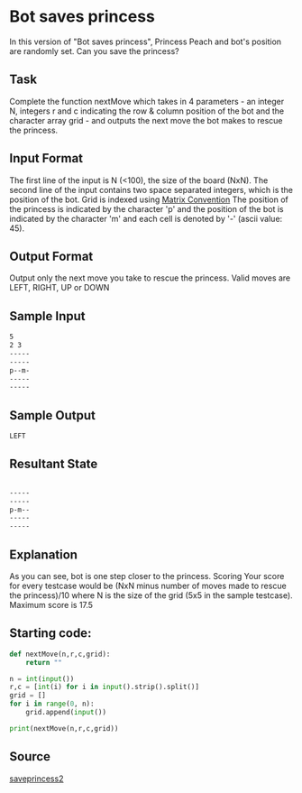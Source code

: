 # Bot saves princess

In this version of "Bot saves princess", Princess Peach and bot's position are randomly set. Can you save the princess?

## Task
Complete the function nextMove which takes in 4 parameters - an integer N, integers r and c indicating the row & column position of the bot and the character array grid - and outputs the next move the bot makes to rescue the princess.
## Input Format
The first line of the input is N (<100), the size of the board (NxN). The second line of the input contains two space separated integers, which is the position of the bot.
Grid is indexed using [Matrix Convention](https://www.hackerrank.com/scoring/board-convention)
The position of the princess is indicated by the character 'p' and the position of the bot is indicated by the character 'm' and each cell is denoted by '-' (ascii value: 45).
## Output Format
Output only the next move you take to rescue the princess. Valid moves are LEFT, RIGHT, UP or DOWN
## Sample Input
```bash
5
2 3
-----
-----
p--m-
-----
-----
````
## Sample Output
```bash
LEFT
```
## Resultant State
```bash

-----
-----
p-m--
-----
-----
```
## Explanation
As you can see, bot is one step closer to the princess.
Scoring
Your score for every testcase would be (NxN minus number of moves made to rescue the princess)/10 where N is the size of the grid (5x5 in the sample testcase). Maximum score is 17.5
## Starting code:
```Python
def nextMove(n,r,c,grid):
    return ""

n = int(input())
r,c = [int(i) for i in input().strip().split()]
grid = []
for i in range(0, n):
    grid.append(input())

print(nextMove(n,r,c,grid))
```
## Source
[saveprincess2](https://www.hackerrank.com/challenges/saveprincess2/problem)
